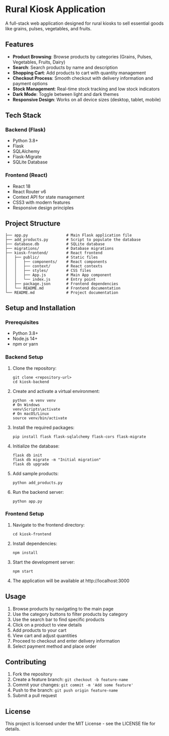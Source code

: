 # Rural Kiosk Application

A full-stack web application designed for rural kiosks to sell essential goods like grains, pulses, vegetables, and fruits.

## Features

- **Product Browsing**: Browse products by categories (Grains, Pulses, Vegetables, Fruits, Dairy)
- **Search**: Search products by name and description 
- **Shopping Cart**: Add products to cart with quantity management
- **Checkout Process**: Smooth checkout with delivery information and payment options
- **Stock Management**: Real-time stock tracking and low stock indicators
- **Dark Mode**: Toggle between light and dark themes
- **Responsive Design**: Works on all device sizes (desktop, tablet, mobile)

## Tech Stack

### Backend (Flask)
- Python 3.8+
- Flask
- SQLAlchemy
- Flask-Migrate
- SQLite Database

### Frontend (React)
- React 18
- React Router v6
- Context API for state management
- CSS3 with modern features
- Responsive design principles

## Project Structure

```
├── app.py                 # Main Flask application file
├── add_products.py        # Script to populate the database
├── database.db            # SQLite database
├── migrations/            # Database migrations
├── kiosk-frontend/        # React frontend
│   ├── public/            # Static files
│   │   ├── components/    # React components
│   │   ├── context/       # React contexts
│   │   ├── styles/        # CSS files
│   │   ├── App.js         # Main App component
│   │   └── index.js       # Entry point
│   ├── package.json       # Frontend dependencies
│   └── README.md          # Frontend documentation
└── README.md              # Project documentation
```

## Setup and Installation

### Prerequisites
- Python 3.8+
- Node.js 14+
- npm or yarn

### Backend Setup
1. Clone the repository:
   ```
   git clone <repository-url>
   cd kiosk-backend
   ```

2. Create and activate a virtual environment:
   ```
   python -m venv venv
   # On Windows
   venv\Scripts\activate
   # On macOS/Linux
   source venv/bin/activate
   ```

3. Install the required packages:
   ```
   pip install flask flask-sqlalchemy flask-cors flask-migrate
   ```

4. Initialize the database:
   ```
   flask db init
   flask db migrate -m "Initial migration"
   flask db upgrade
   ```

5. Add sample products:
   ```
   python add_products.py
   ```

6. Run the backend server:
   ```
   python app.py
   ```

### Frontend Setup
1. Navigate to the frontend directory:
   ```
   cd kiosk-frontend
   ```

2. Install dependencies:
   ```
   npm install
   ```

3. Start the development server:
   ```
   npm start
   ```

4. The application will be available at http://localhost:3000

## Usage

1. Browse products by navigating to the main page
2. Use the category buttons to filter products by category
3. Use the search bar to find specific products
4. Click on a product to view details
5. Add products to your cart
6. View cart and adjust quantities
7. Proceed to checkout and enter delivery information
8. Select payment method and place order

## Contributing

1. Fork the repository
2. Create a feature branch: `git checkout -b feature-name`
3. Commit your changes: `git commit -m 'Add some feature'`
4. Push to the branch: `git push origin feature-name`
5. Submit a pull request

## License

This project is licensed under the MIT License - see the LICENSE file for details. 